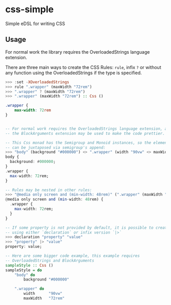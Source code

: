 # css-simple
Simple eDSL for writing CSS

## Usage

For normal work the library requires the OverloadedStrings language extension.

There are three main ways to create the CSS Rules: `rule`, infix `?` or
without any function using the OverloadedStrings if the type is specified.
```haskell
>>> :set -XOverloadedStrings
>>> rule ".wrapper" (maxWidth "72rem")
>>> ".wrapper" ? (maxWidth "72rem")
>>> ".wrapper" (maxWidth "72rem") :: Css ()
```

```css
.wrapper {
    max-width: 72rem
}
```

```haskell

-- For normal work requires the OverloadedStrings language extension, and
-- the BlockArguments extension may be used to make the code prettier.

-- This Css monad has the Semigroup and Monoid instances, so the elements
-- can be juxtaposed via semigroup's append:
>>> "body" (background "#000000") <> ".wrapper" (width "90vw" <> maxWidth "72rem") :: Css ()
body {
  background: #000000;
}
.wrapper {
  max-width: 72rem;
}

-- Rules may be nested in other rules:
>>> "@media only screen and (min-width: 48rem)" (".wrapper" (maxWidth "72rem")) :: Css ()
@media only screen and (min-width: 48rem) {
  .wrapper {
    max-width: 72rem;
  }
}

-- If some property is not provided by default, it is possible to create a new
-- using either `declaration` or infix version `|>`
>>> declaration "property" "value"
>>> "property" |> "value"
property: value;

-- Here are some bigger code example, this example requires 
-- OverloadedStrings and BlockArguments
sampleStyle :: Css ()
sampleStyle = do
    "body" do
        background "#000000"

    ".wrapper" do
        width      "90vw"
        maxWidth   "72rem"

```
